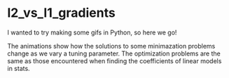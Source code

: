 # l2_vs_l1_gradients

I wanted to try making some gifs in Python, so here we go!

The animations show how the solutions to some minimazation problems change as we vary a tuning parameter. 
The optimization problems are the same as those encountered when finding the coefficients of linear models in stats.
